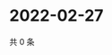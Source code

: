 # 2022-02-27

共 0 条

<!-- BEGIN WEIBO -->
<!-- 最后更新时间 Sun Feb 27 2022 03:09:23 GMT+0800 (China Standard Time) -->

<!-- END WEIBO -->
